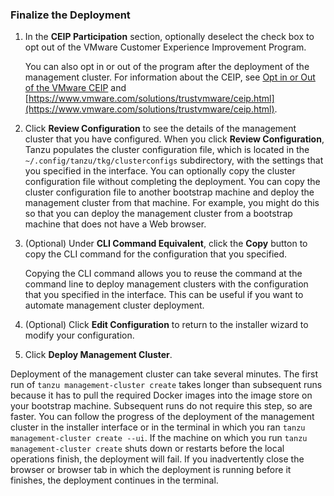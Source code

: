 ### Finalize the Deployment


1. In the **CEIP Participation** section, optionally deselect the check box to opt out of the VMware Customer Experience Improvement Program.

   You can also opt in or out of the program after the deployment of the management cluster. For information about the CEIP, see [Opt in or Out of the VMware CEIP](https://docs.vmware.com/en/VMware-Tanzu-Kubernetes-Grid/1.3/vmware-tanzu-kubernetes-grid-13/GUID-cluster-lifecycle-multiple-management-clusters.html#ceip) and [https://www.vmware.com/solutions/trustvmware/ceip.html](https://www.vmware.com/solutions/trustvmware/ceip.html).
   <!--note to self - this is a vmware.com url, question out to eng-team on this-->
2. Click **Review Configuration** to see the details of the management cluster that you have configured. When you click **Review Configuration**, Tanzu populates the cluster configuration file, which is located in the `~/.config/tanzu/tkg/clusterconfigs` subdirectory, with the settings that you specified in the interface. You can optionally copy the cluster configuration file without completing the deployment. You can copy the cluster configuration file to another bootstrap machine and deploy the management cluster from that machine. For example, you might do this so that you can deploy the management cluster from a bootstrap machine that does not have a Web browser.
<!--The image below shows the configuration for a deployment to vSphere.
   ![Review the management cluster configuration](../images/review-settings-vsphere.png)-->
3. (Optional) Under **CLI Command Equivalent**, click the **Copy** button to copy the CLI command for the configuration that you specified.

   Copying the CLI command allows you to reuse the command at the command line to deploy management clusters with the configuration that you specified in the interface. This can be useful if you want to automate management cluster deployment.

4. (Optional) Click **Edit Configuration** to return to the installer wizard to modify your configuration.
5. Click **Deploy Management Cluster**.

Deployment of the management cluster can take several minutes. The first run of `tanzu management-cluster create` takes longer than subsequent runs because it has to pull the required Docker images into the image store on your bootstrap machine. Subsequent runs do not require this step, so are faster. You can follow the progress of the deployment of the management cluster in the installer interface or in the terminal in which you ran `tanzu management-cluster create --ui`. If the machine on which you run `tanzu management-cluster create` shuts down or restarts before the local operations finish, the deployment will fail. If you inadvertently close the browser or browser tab in which the deployment is running before it finishes, the deployment continues in the terminal.

<!-- **NOTE**: The screen capture below shows the deployment status page in Tanzu Kubernetes Grid v1.3.1.

   ![Monitor the management cluster deployment](../images/mgmt-cluster-deployment.png)-->

<!--## <a id="what-next"></a> What to Do Next

- If you enabled identity management on the management cluster, you must perform post-deployment configuration steps to allow users to access the management cluster. For more information, see [Configure Identity Management After Management Cluster Deployment](configure-id-mgmt.md).
- For information about what happened during the deployment of the management cluster and how to connect `kubectl` to the management cluster, see [Examine the Management Cluster Deployment](verify-deployment.md).
- If you need to deploy more than one management cluster, on any or all of vSphere, Azure, and Amazon EC2, see [Manage Your Management Clusters](../cluster-lifecycle/multiple-management-clusters.md). This topic also provides information about how to add existing management clusters to your CLI instance, obtain credentials, scale and delete management clusters, add namespaces, and how to opt in or out of the CEIP.-->